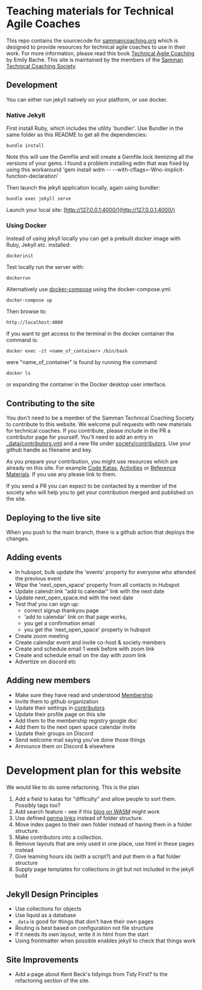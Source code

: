 Teaching materials for Technical Agile Coaches
==============================================

This repo contains the sourcecode for [sammancoaching.org](sammancoaching.org) which is designed to provide resources for technical agile coaches to use in their work. For more information, please read this book [Technical Agile Coaching](https://leanpub.com/techagilecoach) by Emily Bache. This site is maintained by the members of the [Samman Technical Coaching Society](https://sammancoaching.org/society/index.html).

## Development
You can either run jekyll natively on your platform, or use docker.

### Native Jekyll
First install Ruby, which includes the utility 'bundler'. Use Bundler in the same folder as this README to get all the dependencies:

    bundle install

Note this will use the Gemfile and will create a Gemfile.lock itemizing all the versions of your gems. I found a problem installing wdm that was fixed by using this workaround 'gem install wdm -- --with-cflags=-Wno-implicit-function-declaration'

Then launch the jekyll application locally, again using bundler:

    bundle exec jekyll serve

Launch your local site: [http://127.0.0.1:4000/](http://127.0.0.1:4000/)

### Using Docker
Instead of using jekyll locally you can get a prebuilt docker image with Ruby, Jekyll etc. installed:

    dockerinit

Test locally run the server with:

    dockerrun

Alternatively use [docker-compose](https://docs.docker.com/compose/) using the docker-compose.yml. 
    
    docker-compose up

Then browse to:

    http://localhost:4000

If you want to get access to the terminal in the docker container the command is:

    docker exec -it <name_of_container> /bin/bash

were "name_of_container"  is found by running the command 

    docker ls

or expanding the container in the Docker desktop user interface.

## Contributing to the site
You don't need to be a member of the Samman Technical Coaching Society to contribute to this website. We welcome pull requests with new materials for technical coaches. If you contribute, please include in the PR a contributor page for yourself. You'll need to add an entry in [_data/contributors.yml](_data/contributors.yml) and a new file under [society/contributors](society/contributors). Use your github handle as filename and key. 

As you prepare your contribution, you might use resources which are already on this site. For example [Code Katas](https://sammancoaching.org/kata_descriptions/index.html), [Activities](https://sammancoaching.org/activities/index.html) or [Reference Materials](https://sammancoaching.org/reference/index.html). If you use any please link to them.

If you send a PR you can expect to be contacted by a member of the society who will help you to get your contribution merged and published on the site.

## Deploying to the live site
When you push to the main branch, there is a github action that deploys the changes.

## Adding events
* In hubspot, bulk update the 'events' property for everyone who attended the previous event
* Wipe the 'next_open_space' property from all contacts in Hubspot
* Update calendr.link "add to calendar" link with the next date
* Update next_open_space.md with the next date
* Test that you can sign up:
  * correct signup thankyou page
  * 'add to calendar' link on that page works, 
  * you get a confirmation email
  * you get the 'next_open_space' property in hubspot
* Create zoom meeting
* Create calendar event and invite co-host & society members
* Create and schedule email 1 week before with zoom link
* Create and schedule email on the day with zoom link
* Advertize on discord etc

## Adding new members
* Make sure they have read and understood [Membership](https://sammancoaching.org/society/membership.html)
* Invite them to github organization
* Update their settings in [contributors](_data/contributors.yml)
* Update their profile page on this site 
* Add them to the membership registry google doc
* Add them to the next open space calendar invite
* Update their groups on Discord
* Send welcome mail saying you've done those things
* Announce them on Discord & elsewhere

# Development plan for this website
We would like to do some refactoring. This is the plan

1. Add a field to katas for "difficulty" and allow people to sort them. Possibly tags too?
2. Add search feature - see if this [blog on WASM](https://www.devlead.se/posts/2025/2025-03-12-static-web-app-wasm-search) might work
3. Use defined [perma links](https://jekyllrb.com/docs/permalinks/) instead of folder structure.
4. Move index pages to their own folder instead of having them in a folder structure.
5. Make contributors into a collection.
6. Remove layouts that are only used in one place, use html in these pages instead
7. Give learning hours ids (with a script?) and put them in a flat folder structure
8. Supply page templates for collections in git but not included in the jekyll build

## Jekyll Design Principles
* Use collections for objects
* Use liquid as a database
* `_data` is good for things that don't have their own pages
* Routing is best based on configuration not file structure
* If it needs its own layout, write it in html from the start
* Using frontmatter when possible enables jekyll to check that things work

## Site Improvements
* Add a page about Kent Beck's tidyings from Tidy First? to the refactoring section of the site.
